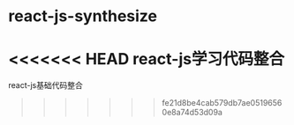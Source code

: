 # react-js-synthesize
<<<<<<< HEAD
react-js学习代码整合
=======
react-js基础代码整合
>>>>>>> fe21d8be4cab579db7ae05196560e8a74d53d09a
